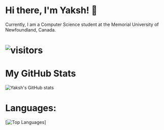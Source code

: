 # Hi there, I'm Yaksh! 👋
Currently, I am a Computer Science student at the Memorial University of Newfoundland, Canada.

# ![visitors](https://visitor-badge.laobi.icu/badge?page_id=YakshHaranwala-github.profile)

# My GitHub Stats
![Yaksh's GitHub stats](https://github-readme-stats.vercel.app/api?username=YakshHaranwala&count_private=true&theme=radical&include_all_commits=true&show_icons=true)


# Languages:
[![Top Languages](https://github-readme-stats.vercel.app/api/top-langs/?username=YakshHaranwala&layout=compact&theme=radical)]
